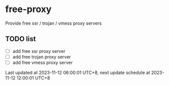 
# free-proxy
Provide free ssr / trojan / vmess proxy servers


## TODO list
- [ ] add free ssr proxy server
- [ ] add free trojan proxy server
- [ ] add free vmess proxy server

Last updated at 2023-11-12 06:00:01 UTC+8, next update schedule at 2023-11-12 12:00:01 UTC+8

